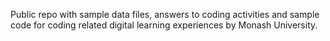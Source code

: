 Public repo with sample data files, answers to coding activities and sample code for coding related digital learning experiences by Monash University.
